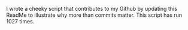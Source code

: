 I wrote a cheeky script that contributes to my Github by updating this ReadMe to illustrate why more than commits matter. This script has run 1027 times.